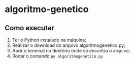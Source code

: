 # algoritmo-genetico

## Como executar

1. Ter o Python instalado na máquina;
2. Realizar o download do arquivo algoritmogenetico.py;
3. Abrir o terminal no diretório onde se encontra o arquivo;
4. Rodar o comando <code>py algoritmogenetico.py</code>
